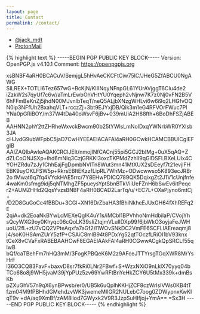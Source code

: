 ```yaml
---
layout: page
title: Contact
permalink: /contact/
---
```

* [@jack_mdt](https://twitter.com/jack_mdt)
* <a href="mailto:jackmdtaylor@protonmail.ch">ProtonMail</a>

{% highlight text %}
-----BEGIN PGP PUBLIC KEY BLOCK-----
Version: OpenPGP.js v4.10.1
Comment: https://openpgpjs.org

xsBNBF4aRH0BCACuV/SemjgL5hHvAeCKCFtCiw75lC/JHeG5ZfABCU0NgAWG
SILREX+TOTLI6Tez657wG+BcKjN/KIIINqyNFnpGL61YUrAVjggT6Clu4de2
iZzkW2s7qyUf7c6v//aTmLrEwbOhVHtYU0Yqeph2vNjnw7K7z0Nj0vFN2B5V
6hFFmBeKnZj5jhdN00MJvnlbTeqT/neQ5ALjbXNzgWHLvi6w6i9q2LHGfvOQ
N0ip3NFfUh2BxahqVLT+rcczZj+3bt9EJYxjDB/Qik3m1eG4RFVOrFWuc7Pl
YNa0pGRiBOY/m37W4tDa40oWsvF6jBv+039mUiA2H88fth+6BoDhFSZjABEB
AAHNN2phY2ttZHRheWxvckBwcm90b25tYWlsLmNoIDxqYWNrbWR0YXlsb3JA
cHJvdG9ubWFpbC5jaD7CwHYEEAEIACAFAl4aRH0GCwkHCAMCBBUICgIEFgIB
AAIZAQIbAwIeAQAKCRClJEIt/nmojINfCACnj55pi5GCJ2bIMg+0uX5qAQ+Z
dZLCoONJSXp+lhd6mNIq3CzjGRKKi3oxcTKPMdZzhlI9qGlDSFLBXeLUlx4C
YOHZRdu7zJy1ChhEajFgDpmbNVlTn8Wut3mn41MtXUX2sDEeyf7t21evjlFH
EBK9uyOKLFSW5p+RkrsEBItEKzzfLipRL7WhMz+ODwcwwso5K893ecJRBr2o
fMwat6q7fq4VYckHAE5rrc/7Y8EHwPDICQ789QK5DqixgZt2J1V1cUnjfnfe
4waKm0sfmg9idj5qNTMhgZF5pueysYptSbnBTkViiUeFZnH6bSwEv6itPeqc
r2+AUMZHHd2QqsYvzsBNBF4aRH0BCAD2LarTq/u/+EC7L+OXaPjyno6mtCj+
/D2D8GuGoCc4fBBDu+3CGl+XN16DrZbaHA3fBhiNkheEJUxGH64fXhREFq2E
2qiA+dk2EoaNkBYwLcMEXeQgIK4uY1s/iMCbl1BPVhhoNmHdbilaP/CVojYh
sQcyWXG9oy0Khyqc06cQoLK39sIiZtqjmVLuIIDXp99f6jbWkO3oyjaFeJWH
uoU/2fL+zU7vQQ2VPteAqxfa7aGf2/I1WOvSNkDC2VmFE6SCFLlAEreaqmj8
j4/soK0HSAmZUrY5zfP+CSAiC8mlB94t8PDxYg52qtTOczfLRiOI1bV93knx
tCeX8vCVaFxRABEBAAHCwF8EGAEIAAkFAl4aRH0CGwwACgkQpSRCLf55qIwB
bQf/caTBehFm7hHQ3mM/3FogKPBQeK6M2z9AFceJTTYrsgTGqXWR8MrYsHrF
l36O3CQ83FavF+baxvD8sr7fkRi0LNr2FBwf+S+WzxNXiO9nLklX70yyq04b
TCo68o8j9WH5jvaM39jYpPUz5zv69YwRFtBnYeHkZCY6U5tMx339k+dmBsKb
pZXuGhV57n9qX6ynBPwsb/er0/UB5k6uQplhKKHjZCF8czWrlsIVWs0KB4tT
fzm04M9fPBHhdGMehdzvWK3jwemeMIIGR2NULebC7oog0ZDWypnxKwKIqT9v
+dA/aq9XmBf/zAM8liod7GWyxk2V9R3JzpSuHIfjoj+YmA==
=Sx3H
-----END PGP PUBLIC KEY BLOCK-----
{% endhighlight %}
